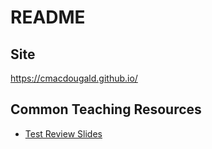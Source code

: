 # README

## Site

https://cmacdougald.github.io/

## Common Teaching Resources

* [Test Review Slides](https://cmacdougald.github.io/slides/test_review.html)


